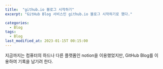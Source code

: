 ```yaml
---
title:  "github.io 블로그 시작하기"
excerpt: "GitHub Blog 서비스인 github.io 블로그 시작하기로 했다."

categories:
  - Blog
tags:
  - Blog
last_modified_at: 2023-01-15T 00:15:00
---
```


지금까지는 컴퓨터의 하드나 다른 플랫폼인 notion을 이용했었지만,
GitHub Blog를 이용하여 기록을 남기려 한다.
